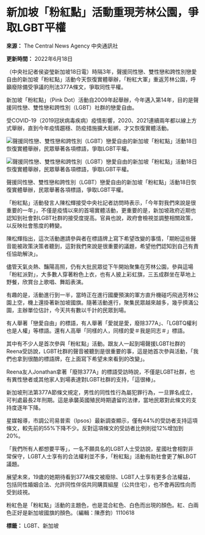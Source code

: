 # 新加坡「粉紅點」活動重現芳林公園，爭取LGBT平權

**來源：** The Central News Agency 中央通訊社

**更新時間：** 2022年6月18日

（中央社記者侯姿瑩新加坡18日電）時隔3年，聲援同性戀、雙性戀和跨性別戀愛自由的新加坡「粉紅點」活動今天恢復實體舉辦，「粉紅大軍」重返芳林公園，呼籲廢除備受爭議的刑法377A條文，爭取同性平權。

新加坡「粉紅點」（Pink Dot）活動自2009年起舉辦，今年邁入第14年，目的是聲援同性戀、雙性戀和跨性別（LGBT）社群的戀愛自由。

受COVID-19（2019冠狀病毒疾病）疫情影響，2020、2021連續兩年都以線上方式舉辦，直到今年疫情趨穩、防疫措施擴大鬆綁，才又恢復實體活動。

![聲援同性戀、雙性戀和跨性別（LGBT）戀愛自由的新加坡「粉紅點」活動18日恢復實體舉辦，民眾舉著各項標語，爭取LGBT平權。](https://s.yimg.com/ny/api/res/1.2/0jtKfD_ScxYvXGQeGIhfWw--/YXBwaWQ9aGlnaGxhbmRlcjt3PTk2MDtoPTcyMDtjZj13ZWJw/https://s.yimg.com/os/creatr-uploaded-images/2022-06/a252c8e0-f05a-11ec-a7ee-a24f1ce4d4cb)

![聲援同性戀、雙性戀和跨性別（LGBT）戀愛自由的新加坡「粉紅點」活動18日恢復實體舉辦，民眾舉著各項標語，爭取LGBT平權。](https://s.yimg.com/ny/api/res/1.2/0jtKfD_ScxYvXGQeGIhfWw--/YXBwaWQ9aGlnaGxhbmRlcjt3PTk2MDtoPTcyMDtjZj13ZWJw/https://s.yimg.com/os/creatr-uploaded-images/2022-06/a252c8e0-f05a-11ec-a7ee-a24f1ce4d4cb)

聲援同性戀、雙性戀和跨性別（LGBT）戀愛自由的新加坡「粉紅點」活動18日恢復實體舉辦，民眾舉著各項標語，爭取LGBT平權。

「粉紅點」活動發言人陳松輝接受中央社記者訪問時表示，「今年對我們來說是很重要的一年」，不僅是疫情以來的首場實體活動，更重要的是，新加坡政府近期也認知到社會對LGBT社群的接受度提高。官員也說，政府會檢視並調整相關政策，以反映社會態度的轉變。

陳松輝指出，這次活動邀請參與者在標語牌上寫下希望改變的事情，「期盼這些聲音能被政策決策者聽到，這對我們來說是很重要的議題，希望他們認知到自己有責任協助解決」。

儘管天氣炎熱、豔陽高照，仍有大批民眾從下午開始聚集在芳林公園，參與這場「粉紅派對」，大多數人穿著粉色上衣，也有人披上彩虹旗，三五成群坐在草地上野餐，欣賞台上歌唱、舞蹈表演。

有趣的是，活動進行到一半，當時正在進行國慶預演的軍方直升機碰巧飛過芳林公園上空，機上還掛著新加坡國旗。隨著活動進行，聚集民眾越來越多，幾乎擠滿公園，主辦單位估計，今天共有數以千計的民眾到場。

有人舉著「戀愛自由」的標語，有人舉著「愛就是愛，廢除377A」、「LGBTQ權利也是人權」等標語。還有人高舉「同樣的人，同樣的愛＃我是同志＃」標語。

其中有不少人是首次參與「粉紅點」活動。跟友人一起到場聲援LGBT社群的Reena受訪說，LGBT社群的聲音被聽到是很重要的事，這是她首次參與活動，「我們也拿到很酷的標語牌，在上面寫下希望未來看到的改變」。

Reena友人Jonathan拿著「廢除377A」的標語受訪時說，不僅是LGBT社群，也有異性戀者或其他家人到場表達對LGBT社群的支持，「這很棒」。

新加坡刑法第377A節條文規定，男性的同性性行為屬犯罪行為，一旦罪名成立，可判處最長2年刑期。這是承襲英國殖民時期遺留的法律，當地民眾對此條文的支持度逐年下降。

星媒報導，市調公司易普索（Ipsos）最新調查顯示，僅有44%的受訪者支持這項條文，較先前的55%下降不少。反對這項條文的受訪者比例則從12%增加到20%。

「我們所有人都想要平等」，一名不願具名的LGBT人士受訪說，星國社會相對非常保守，LGBT人士享有的合法權利並不多，「粉紅點」活動有助社會更了解LBGT議題。

展望未來，19歲的她期待看到377A條文被廢除、LGBT人士享有更多合法權益，包括同性婚姻合法、允許同性伴侶共同購買組屋（公共住宅），也不會再因性向而受到歧視。

粉紅色是「粉紅點」活動的主題色，也是混合紅色、白色而出現的顏色。紅、白兩色正好是新加坡國旗的顏色。（編輯：陳彥鈞）1110618

**標籤：** LGBT、新加坡

